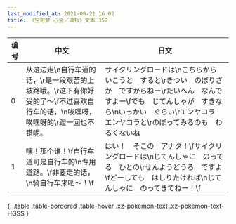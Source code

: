 ```yaml
---
last_modified_at: 2021-08-21 16:02
title: 《宝可梦 心金／魂银》文本 352
---
```

| 编号 | 中文 | 日文 |
| ---- | ---- | ---- |
| 0 | 从这边走\n自行车道的话，\r是一段艰苦的上坡路哦。\r这下有你好受的了～\f不过喜欢自行车的话，\n唉嘿呀，唉嘿呀的\r蹬一回也不错呢。 | サイクリングロードは\nこちらから　いこうと　すると\rきつい　のぼりざか　ですからねー\rたいへん　なんですよー\fでも　じてんしゃが　すきなら\nいっかい　ぐらい\rエンヤコラ　エンヤコラと\rのぼってみるのも　わるくないね |
| 1 | 嘿！那个谁！\f自行车道可是自行车的\n专用道路。\f非要走的话，\n骑自行车来吧～！\f | はい！　そこの　アナタ！\fサイクリングロードは\nじてんしゃに　のってる　ひとの\rせんようどうろ　ですよ\fどーしても　はしりたければ\nじてんしゃに　のってきてねー！\f |
{: .table .table-bordered .table-hover .xz-pokemon-text .xz-pokemon-text-HGSS }